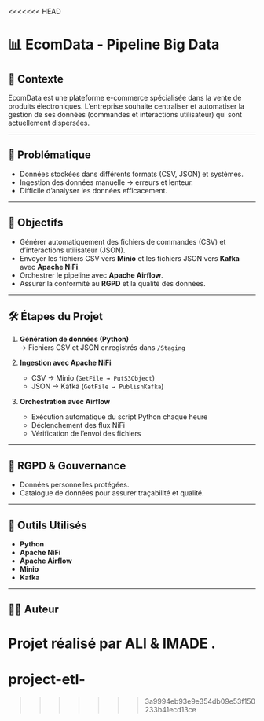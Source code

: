 <<<<<<< HEAD
# 📊 EcomData - Pipeline Big Data

## 📝 Contexte

EcomData est une plateforme e-commerce spécialisée dans la vente de produits électroniques. L’entreprise souhaite centraliser et automatiser la gestion de ses données (commandes et interactions utilisateur) qui sont actuellement dispersées.

---

## 🚧 Problématique

- Données stockées dans différents formats (CSV, JSON) et systèmes.
- Ingestion des données manuelle → erreurs et lenteur.
- Difficile d’analyser les données efficacement.

---

## 🎯 Objectifs

- Générer automatiquement des fichiers de commandes (CSV) et d’interactions utilisateur (JSON).
- Envoyer les fichiers CSV vers **Minio** et les fichiers JSON vers **Kafka** avec **Apache NiFi**.
- Orchestrer le pipeline avec **Apache Airflow**.
- Assurer la conformité au **RGPD** et la qualité des données.

---

## 🛠️ Étapes du Projet

1. **Génération de données (Python)**  
   → Fichiers CSV et JSON enregistrés dans `/Staging`

2. **Ingestion avec Apache NiFi**
   - CSV → Minio (`GetFile → PutS3Object`)
   - JSON → Kafka (`GetFile → PublishKafka`)

3. **Orchestration avec Airflow**
   - Exécution automatique du script Python chaque heure
   - Déclenchement des flux NiFi
   - Vérification de l’envoi des fichiers

---
## 🔐 RGPD & Gouvernance

- Données personnelles protégées.
- Catalogue de données pour assurer traçabilité et qualité.

---

## 🔧 Outils Utilisés

- **Python**
- **Apache NiFi**
- **Apache Airflow**
- **Minio**
- **Kafka**

---

## 👨‍💻 Auteur

Projet réalisé par ALI & IMADE .
=======
# project-etl-
>>>>>>> 3a9994eb93e9e354db09e53f150233b41ecd13ce

